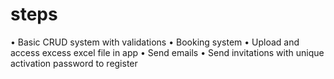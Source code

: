 # steps

•	Basic CRUD system with validations
•	Booking system
•	Upload and access excess excel file in app
•	Send emails
•	Send invitations with unique activation password to register
